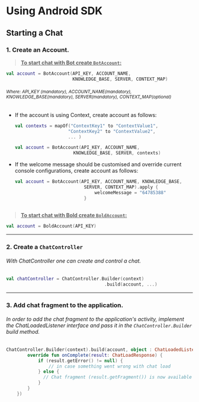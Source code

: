 # Using Android SDK

## Starting a Chat  

### 1. Create an Account.

  > **<U>To start chat with Bot create `BotAccount`:</U>**   
    
  ```kotlin
  val account = BotAccount(API_KEY, ACCOUNT_NAME,
                           KNOWLEDGE_BASE, SERVER, CONTEXT_MAP)
  ```  
###### <sup> Where: API_KEY (mandatory), ACCOUNT_NAME(mandatory), KNOWLEDGE_BASE(mandatory), SERVER(mandatory), CONTEXT_MAP(optional)</sup>

  - If the account is using Context, create account as follows:

    ```kotlin
    val contexts = mapOf("ContextKey1" to "ContextValue1",
                        "ContextKey2" to "ContextValue2",
                        ... )

    val account = BotAccount(API_KEY, ACCOUNT_NAME,
                          KNOWLEDGE_BASE, SERVER, contexts)
    ```

  - If the welcome message should be customised and override current console configurations, create account as follows:

    ```kotlin
    val account = BotAccount(API_KEY, ACCOUNT_NAME, KNOWLEDGE_BASE,
                              SERVER, CONTEXT_MAP).apply {
                                  welcomeMessage = "64785388"
                              }
    ```

   ##

> **<U>To start chat with Bold create `BoldAccount`:</U>**

  ```kotlin
  val account = BoldAccount(API_KEY)
  ```

---

### 2. Create a `ChatController`
###### With ChatController one can create and control a chat.

```kotlin
val chatController = ChatController.Builder(context)                                                     
                                     .build(account, ...)
```

---

### 3. Add chat fragment to the application.

###### In order to add the chat fragment to the application's activity, implement the ChatLoadedListener interface and pass it in the `ChatController.Builder` build method.

```kotlin
ChatController.Builder(context).build(account, object : ChatLoadedListener {
        override fun onComplete(result: ChatLoadResponse) {
            if (result.getError() != null) {
                // in case something went wrong with chat load
            } else {
              // Chat fragment (result.getFragment()) is now available on the result and be added to the applications activity.
            }
        }
    })
```
